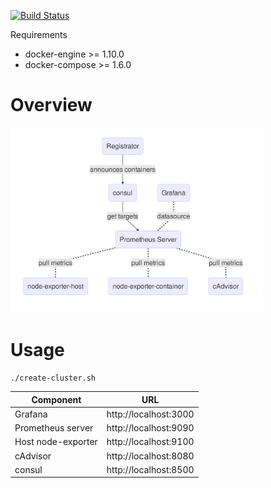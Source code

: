 [![Build Status](https://travis-ci.org/Perdjesk/monitoring-containerized.svg?branch=master)](https://travis-ci.org/Perdjesk/monitoring-containerized)

Requirements
- docker-engine  >= 1.10.0
- docker-compose >= 1.6.0

# Overview

<img src="/docs/figure.md.png" width="80%">

# Usage

```
./create-cluster.sh
```

| Component           | URL                     |
| ---                 | ---                     |
| Grafana             | http://localhost:3000   |
| Prometheus server   | http://localhost:9090   |
| Host node-exporter  | http://localhost:9100   |
| cAdvisor            | http://localhost:8080   |
| consul              | http://localhost:8500   |
